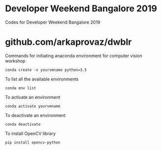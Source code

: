 # Developer Weekend Bangalore 2019
Codes for Developer Weekend Bangalore 2019

# github.com/arkaprovaz/dwblr


Commands for initiating anaconda environment for computer vision workshop

```conda create -n yourvmname python=3.5```

To list all the available environments

```conda env list```

To activate an environment

```conda activate yourvmname```

To deactivate an environment

```conda deactivate```

To install OpenCV library

```pip install opencv-python```
